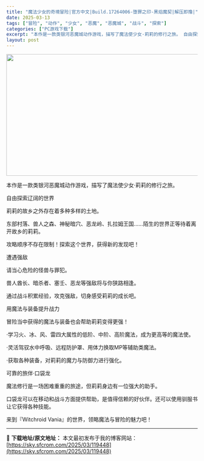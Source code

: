 ```yaml
---
title: "魔法少女的奇境冒险|官方中文|Build.17264006-堕罪之印-黑焰魔契|解压即撸|"
date: 2025-03-13
tags: ["冒险", "动作", "少女", "恶魔", "恶魔城", "战斗", "探索"]
categories: ["PC游戏下载"]
excerpt: "本作是一款类银河恶魔城动作游戏，描写了魔法使少女·莉莉的修行之旅。 自由探索辽阔的世界 莉莉的故乡之外存在着多种多样的土地。 东部村落、兽人之森、神秘暗穴、恶龙岭、扎拉姆王国……陌生的世界正等待着离开故乡的莉莉。 攻略顺序不存在限制！探索这个世界，获得新的发现吧！ 遭遇强敌 请当心危险的怪兽与罪犯。&hellip;"
layout: post
---
```


<img class="aligncenter size-full wp-image-119420" src="https://sky.sfcrom.com/wp-content/uploads/2025/03/2025031314180482.webp" alt="" width="570" height="321" />

本作是一款类银河恶魔城动作游戏，描写了魔法使少女·莉莉的修行之旅。

自由探索辽阔的世界

莉莉的故乡之外存在着多种多样的土地。

东部村落、兽人之森、神秘暗穴、恶龙岭、扎拉姆王国……陌生的世界正等待着离开故乡的莉莉。

攻略顺序不存在限制！探索这个世界，获得新的发现吧！

遭遇强敌

请当心危险的怪兽与罪犯。

兽人酋长、暗杀者、塞壬、恶龙等强敌将与你狭路相逢。

通过战斗积累经验，攻克强敌，切身感受莉莉的成长吧。

用魔法与装备提升战力

冒险当中获得的魔法与装备也会帮助莉莉变得更强！

·学习火、冰、风、雷四大属性的低阶、中阶、高阶魔法，成为更高等的魔法使。

·灵活驾驭水中呼吸、远程防护罩、用体力换取MP等辅助类魔法。

·获取各种装备，对莉莉的魔力与防御力进行强化。

可靠的旅伴·口袋龙

魔法修行是一场困难重重的旅途，但莉莉身边有一位强大的助手。

口袋龙可以在移动和战斗方面提供帮助，是值得信赖的好伙伴。还可以使用驯服书让它获得各种技能。

来到『Witchroid Vania』的世界，领略魔法与冒险的魅力吧！

---
📖 **下载地址/原文地址：** 本文最初发布于我的博客网站：[https://sky.sfcrom.com/2025/03/119448](https://sky.sfcrom.com/2025/03/119448)
